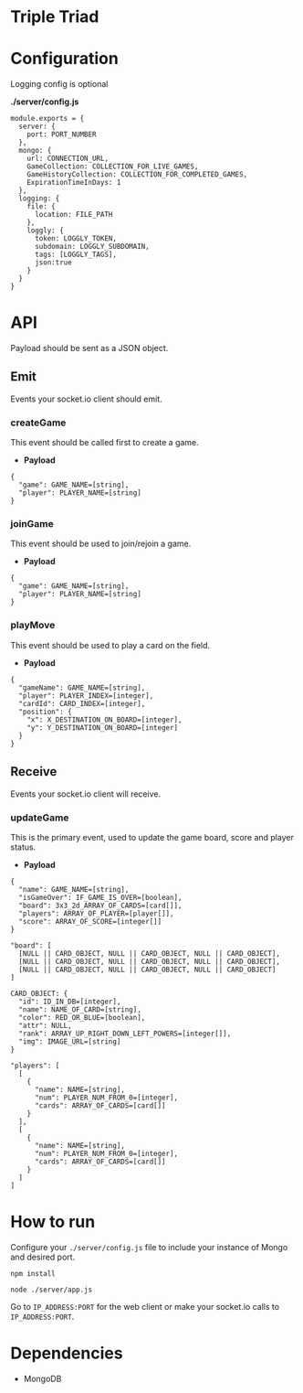 # Triple Triad

# Configuration
Logging config is optional

**./server/config.js**
```
module.exports = {
  server: {
    port: PORT_NUMBER
  },
  mongo: {
    url: CONNECTION_URL,
    GameCollection: COLLECTION_FOR_LIVE_GAMES,
    GameHistoryCollection: COLLECTION_FOR_COMPLETED_GAMES,
    ExpirationTimeInDays: 1
  },
  logging: {
    file: {
      location: FILE_PATH
    },
    loggly: {
      token: LOGGLY_TOKEN,
      subdomain: LOGGLY_SUBDOMAIN,
      tags: [LOGGLY_TAGS],
      json:true
    }
  }
}
```

# API

Payload should be sent as a JSON object.

## Emit

Events your socket.io client should emit.

### createGame

  This event should be called first to create a game.
  
  * **Payload**

  ```
  {
    "game": GAME_NAME=[string],
    "player": PLAYER_NAME=[string]
  }
  ```

### joinGame

  This event should be used to join/rejoin a game.
  
  * **Payload**

  ```
  {
    "game": GAME_NAME=[string],
    "player": PLAYER_NAME=[string]
  }
  ```

### playMove

  This event should be used to play a card on the field.
  
  * **Payload**

  ```
  {
    "gameName": GAME_NAME=[string],
    "player": PLAYER_INDEX=[integer],
    "cardId": CARD_INDEX=[integer],
    "position": {
      "x": X_DESTINATION_ON_BOARD=[integer],
      "y": Y_DESTINATION_ON_BOARD=[integer]
    }
  }
  ```

## Receive

Events your socket.io client will receive.

### updateGame

  This is the primary event, used to update the game board, score and player status.

  * **Payload**
  
  ```
  {
    "name": GAME_NAME=[string],
    "isGameOver": IF_GAME_IS_OVER=[boolean],
    "board": 3x3_2d_ARRAY_OF_CARDS=[card[]],
    "players": ARRAY_OF_PLAYER=[player[]],
    "score": ARRAY_OF_SCORE=[integer[]]
  }
  ```

  ```
  "board": [
    [NULL || CARD_OBJECT, NULL || CARD_OBJECT, NULL || CARD_OBJECT],
    [NULL || CARD_OBJECT, NULL || CARD_OBJECT, NULL || CARD_OBJECT],
    [NULL || CARD_OBJECT, NULL || CARD_OBJECT, NULL || CARD_OBJECT]
  ]
  ```

  ```
  CARD_OBJECT: {
    "id": ID_IN_DB=[integer],
    "name": NAME_OF_CARD=[string],
    "color": RED_OR_BLUE=[boolean],
    "attr": NULL,
    "rank": ARRAY_UP_RIGHT_DOWN_LEFT_POWERS=[integer[]],
    "img": IMAGE_URL=[string]
  }
  ```

  ```
  "players": [
    [
      {
        "name": NAME=[string],
        "num": PLAYER_NUM_FROM_0=[integer],
        "cards": ARRAY_OF_CARDS=[card[]]
      }
    ],
    [
      {
        "name": NAME=[string],
        "num": PLAYER_NUM_FROM_0=[integer],
        "cards": ARRAY_OF_CARDS=[card[]]
      }
    ]
  ]
  ```


# How to run

Configure your `./server/config.js` file to include your instance of Mongo and desired port.

```npm install```

```node ./server/app.js```

Go to `IP_ADDRESS:PORT` for the web client or make your socket.io calls to `IP_ADDRESS:PORT`.

# Dependencies

* MongoDB
